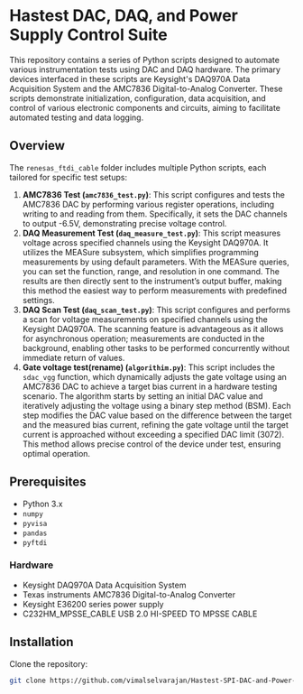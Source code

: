 # Hastest DAC, DAQ, and Power Supply Control Suite

This repository contains a series of Python scripts designed to automate various instrumentation tests using DAC and DAQ hardware. The primary devices interfaced in these scripts are Keysight's DAQ970A Data Acquisition System and the AMC7836 Digital-to-Analog Converter. These scripts demonstrate initialization, configuration, data acquisition, and control of various electronic components and circuits, aiming to facilitate automated testing and data logging.

## Overview

The `renesas_ftdi_cable` folder includes multiple Python scripts, each tailored for specific test setups:

1. **AMC7836 Test (`amc7836_test.py`)**: This script configures and tests the AMC7836 DAC by performing various register operations, including writing to and reading from them. Specifically, it sets the DAC channels to output -6.5V, demonstrating precise voltage control.
2. **DAQ Measurement Test (`daq_measure_test.py`)**: This script measures voltage across specified channels using the Keysight DAQ970A. It utilizes the MEASure subsystem, which simplifies programming measurements by using default parameters. With the MEASure queries, you can set the function, range, and resolution in one command. The results are then directly sent to the instrument’s output buffer, making this method the easiest way to perform measurements with predefined settings.
3. **DAQ Scan Test (`daq_scan_test.py`)**: This script configures and performs a scan for voltage measurements on specified channels using the Keysight DAQ970A. The scanning feature is advantageous as it allows for asynchronous operation; measurements are conducted in the background, enabling other tasks to be performed concurrently without immediate return of values.
4. **Gate voltage test(rename) (`algorithim.py`)**: This script includes the `sdac_vgg` function, which dynamically adjusts the gate voltage using an AMC7836 DAC to achieve a target bias current in a hardware testing scenario. The algorithm starts by setting an initial DAC value and iteratively adjusting the voltage using a binary step method (BSM). Each step modifies the DAC value based on the difference between the target and the measured bias current, refining the gate voltage until the target current is approached without exceeding a specified DAC limit (3072). This method allows precise control of the device under test, ensuring optimal operation.

## Prerequisites

- Python 3.x
- `numpy`
- `pyvisa` 
- `pandas` 
- `pyftdi` 

### Hardware

- Keysight DAQ970A Data Acquisition System
- Texas instruments AMC7836 Digital-to-Analog Converter
- Keysight E36200 series power supply
- C232HM_MPSSE_CABLE USB 2.0 HI-SPEED TO MPSSE CABLE

## Installation

Clone the repository:

```bash
git clone https://github.com/vimalselvarajan/Hastest-SPI-DAC-and-Power-Control.git
